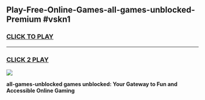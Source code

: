 
## Play-Free-Online-Games-all-games-unblocked-Premium #vskn1
<h3>
<a href="https://premium.freeplayer.one?title=all-games-unblocked&ref=8M">CLICK TO PLAY</a></h3>
<hr>

<h3>
<a href="https://premium.freeplayer.one?title=all-games-unblocked&ref=8M">CLICK 2 PLAY</a>
  
</h3>

<a href="https://premium.freeplayer.one?title=all-games-unblocked&ref=8M"><img src="https://clearcache.store/games.png"></a>


**all-games-unblocked games unblocked: Your Gateway to Fun and Accessible Online Gaming**
